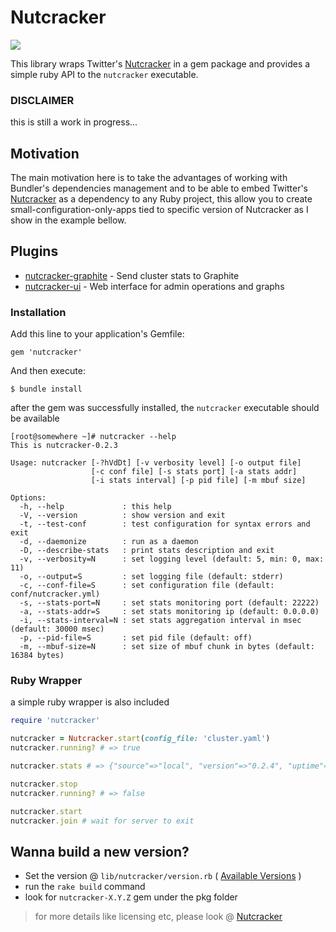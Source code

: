 # Nutcracker
<a href="https://rubygems.org/gems/nutcracker"><img src=https://fury-badge.herokuapp.com/rb/nutcracker.png></a>

This library wraps Twitter's [Nutcracker](https://github.com/twitter/twemproxy) in a gem package and provides a simple ruby API to the `nutcracker` executable.

### DISCLAIMER
this is still a work in progress...

## Motivation
The main motivation here is to take the advantages of working with Bundler's dependencies management and to be able to embed Twitter's [Nutcracker](https://github.com/twitter/twemproxy) as a dependency to any Ruby project, this allow you to create small-configuration-only-apps tied to specific version of Nutcracker as I show in the example bellow.

## Plugins
- [nutcracker-graphite](https://github.com/kontera-technologies/nutcracker-graphite) - Send cluster stats to Graphite
- [nutcracker-ui](https://github.com/kontera-technologies/nutcracker-ui) - Web interface for admin operations and graphs

### Installation 
Add this line to your application's Gemfile:
```
gem 'nutcracker'
```

And then execute:
```
$ bundle install
```

after the gem was successfully installed, the `nutcracker` executable should be available
```
[root@somewhere ~]# nutcracker --help
This is nutcracker-0.2.3

Usage: nutcracker [-?hVdDt] [-v verbosity level] [-o output file]
                  [-c conf file] [-s stats port] [-a stats addr]
                  [-i stats interval] [-p pid file] [-m mbuf size]

Options:
  -h, --help             : this help
  -V, --version          : show version and exit
  -t, --test-conf        : test configuration for syntax errors and exit
  -d, --daemonize        : run as a daemon
  -D, --describe-stats   : print stats description and exit
  -v, --verbosity=N      : set logging level (default: 5, min: 0, max: 11)
  -o, --output=S         : set logging file (default: stderr)
  -c, --conf-file=S      : set configuration file (default: conf/nutcracker.yml)
  -s, --stats-port=N     : set stats monitoring port (default: 22222)
  -a, --stats-addr=S     : set stats monitoring ip (default: 0.0.0.0)
  -i, --stats-interval=N : set stats aggregation interval in msec (default: 30000 msec)
  -p, --pid-file=S       : set pid file (default: off)
  -m, --mbuf-size=N      : set size of mbuf chunk in bytes (default: 16384 bytes)

```

### Ruby Wrapper
a simple ruby wrapper is also included

```ruby
require 'nutcracker'

nutcracker = Nutcracker.start(config_file: 'cluster.yaml')
nutcracker.running? # => true

nutcracker.stats # => {"source"=>"local", "version"=>"0.2.4", "uptime"=>6...}

nutcracker.stop 
nutcracker.running? # => false

nutcracker.start
nutcracker.join # wait for server to exit
```

## Wanna build a new version?
* Set the version @ `lib/nutcracker/version.rb` ( [Available Versions](https://code.google.com/p/twemproxy/downloads/list) )
* run the `rake build` command
* look for `nutcracker-X.Y.Z` gem under the pkg folder

> for more details like licensing etc, please look @ [Nutcracker](https://github.com/twitter/twemproxy)
